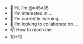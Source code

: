 - 👋 Hi, I’m @v45v35
- 👀 I’m interested in ...
- 🌱 I’m currently learning ...
- 💞️ I’m looking to collaborate on ...
- 📫 How to reach me
- 10+10
  

<!---
v45v35/v45v35 is a ✨ special ✨ repository because its `README.md` (this file) appears on your GitHub profile.
You can click the Preview link to take a look at your changes.
--->
